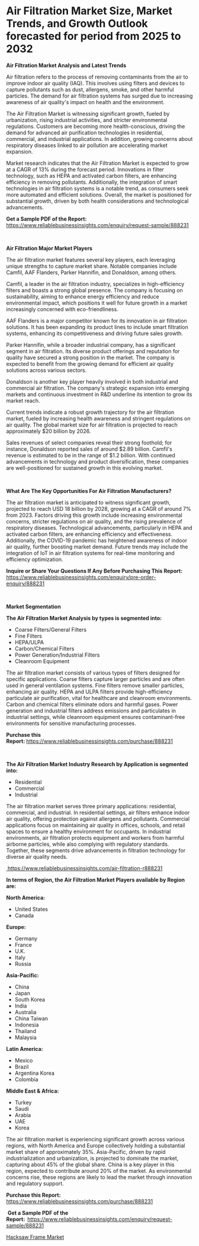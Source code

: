 <p><h1>Air Filtration Market Size, Market Trends, and Growth Outlook forecasted for period from 2025 to 2032</h1></p><p><strong>Air Filtration Market Analysis and Latest Trends</strong></p>
<p><p>Air filtration refers to the process of removing contaminants from the air to improve indoor air quality (IAQ). This involves using filters and devices to capture pollutants such as dust, allergens, smoke, and other harmful particles. The demand for air filtration systems has surged due to increasing awareness of air quality's impact on health and the environment.</p><p>The Air Filtration Market is witnessing significant growth, fueled by urbanization, rising industrial activities, and stricter environmental regulations. Customers are becoming more health-conscious, driving the demand for advanced air purification technologies in residential, commercial, and industrial applications. In addition, growing concerns about respiratory diseases linked to air pollution are accelerating market expansion.</p><p>Market research indicates that the Air Filtration Market is expected to grow at a CAGR of 13% during the forecast period. Innovations in filter technology, such as HEPA and activated carbon filters, are enhancing efficiency in removing pollutants. Additionally, the integration of smart technologies in air filtration systems is a notable trend, as consumers seek more automated and efficient solutions. Overall, the market is positioned for substantial growth, driven by both health considerations and technological advancements.</p></p>
<p><strong>Get a Sample PDF of the Report:&nbsp;</strong> <a href="https://www.reliablebusinessinsights.com/enquiry/request-sample/888231?utm_campaign=1847&utm_medium=2&utm_source=Github&utm_content=ia&utm_term=09042025&utm_id=air-filtration">https://www.reliablebusinessinsights.com/enquiry/request-sample/888231</a></p>
<p>&nbsp;</p>
<p><strong>Air Filtration Major Market Players</strong></p>
<p><p>The air filtration market features several key players, each leveraging unique strengths to capture market share. Notable companies include Camfil, AAF Flanders, Parker Hannifin, and Donaldson, among others. </p><p>Camfil, a leader in the air filtration industry, specializes in high-efficiency filters and boasts a strong global presence. The company is focusing on sustainability, aiming to enhance energy efficiency and reduce environmental impact, which positions it well for future growth in a market increasingly concerned with eco-friendliness.</p><p>AAF Flanders is a major competitor known for its innovation in air filtration solutions. It has been expanding its product lines to include smart filtration systems, enhancing its competitiveness and driving future sales growth.</p><p>Parker Hannifin, while a broader industrial company, has a significant segment in air filtration. Its diverse product offerings and reputation for quality have secured a strong position in the market. The company is expected to benefit from the growing demand for efficient air quality solutions across various sectors.</p><p>Donaldson is another key player heavily involved in both industrial and commercial air filtration. The company's strategic expansion into emerging markets and continuous investment in R&D underline its intention to grow its market reach.</p><p>Current trends indicate a robust growth trajectory for the air filtration market, fueled by increasing health awareness and stringent regulations on air quality. The global market size for air filtration is projected to reach approximately $20 billion by 2026. </p><p>Sales revenues of select companies reveal their strong foothold; for instance, Donaldson reported sales of around $2.89 billion. Camfil's revenue is estimated to be in the range of $1.2 billion. With continued advancements in technology and product diversification, these companies are well-positioned for sustained growth in this evolving market.</p></p>
<p>&nbsp;</p>
<p><strong>What Are The Key Opportunities For Air Filtration Manufacturers?</strong></p>
<p><p>The air filtration market is anticipated to witness significant growth, projected to reach USD 18 billion by 2028, growing at a CAGR of around 7% from 2023. Factors driving this growth include increasing environmental concerns, stricter regulations on air quality, and the rising prevalence of respiratory diseases. Technological advancements, particularly in HEPA and activated carbon filters, are enhancing efficiency and effectiveness. Additionally, the COVID-19 pandemic has heightened awareness of indoor air quality, further boosting market demand. Future trends may include the integration of IoT in air filtration systems for real-time monitoring and efficiency optimization.</p></p>
<p><strong>Inquire or Share Your Questions If Any Before Purchasing This Report:</strong> <a href="https://www.reliablebusinessinsights.com/enquiry/pre-order-enquiry/888231?utm_campaign=1847&utm_medium=2&utm_source=Github&utm_content=ia&utm_term=09042025&utm_id=air-filtration">https://www.reliablebusinessinsights.com/enquiry/pre-order-enquiry/888231</a></p>
<p>&nbsp;</p>
<p><strong>Market Segmentation</strong></p>
<p><strong>The Air Filtration Market Analysis by types is segmented into:</strong></p>
<p><ul><li>Coarse Filters/General Filters</li><li>Fine Filters</li><li>HEPA/ULPA</li><li>Carbon/Chemical Filters</li><li>Power Generation/Industrial Filters</li><li>Cleanroom Equipment</li></ul></p>
<p><p>The air filtration market consists of various types of filters designed for specific applications. Coarse filters capture larger particles and are often used in general ventilation systems. Fine filters remove smaller particles, enhancing air quality. HEPA and ULPA filters provide high-efficiency particulate air purification, vital for healthcare and cleanroom environments. Carbon and chemical filters eliminate odors and harmful gases. Power generation and industrial filters address emissions and particulates in industrial settings, while cleanroom equipment ensures contaminant-free environments for sensitive manufacturing processes.</p></p>
<p><strong>Purchase this Report:&nbsp;</strong><a href="https://www.reliablebusinessinsights.com/purchase/888231?utm_campaign=1847&utm_medium=2&utm_source=Github&utm_content=ia&utm_term=09042025&utm_id=air-filtration">https://www.reliablebusinessinsights.com/purchase/888231</a></p>
<p>&nbsp;</p>
<p><strong>The Air Filtration Market Industry Research by Application is segmented into:</strong></p>
<p><ul><li>Residential</li><li>Commercial</li><li>Industrial</li></ul></p>
<p><p>The air filtration market serves three primary applications: residential, commercial, and industrial. In residential settings, air filters enhance indoor air quality, offering protection against allergens and pollutants. Commercial applications focus on maintaining air quality in offices, schools, and retail spaces to ensure a healthy environment for occupants. In industrial environments, air filtration protects equipment and workers from harmful airborne particles, while also complying with regulatory standards. Together, these segments drive advancements in filtration technology for diverse air quality needs.</p></p>
<p><a href="https://www.reliablebusinessinsights.com/air-filtration-r888231?utm_campaign=1847&utm_medium=2&utm_source=Github&utm_content=ia&utm_term=09042025&utm_id=air-filtration">&nbsp;https://www.reliablebusinessinsights.com/air-filtration-r888231</a></p>
<p><strong>In terms of Region, the Air Filtration Market Players available by Region are:</strong></p>
<p>
    <p> <strong> North America: </strong>
        <ul>
            <li>United States</li>
            <li>Canada</li>
        </ul>
        </p> 
    <p> <strong> Europe: </strong>
        <ul>
            <li>Germany</li>
            <li>France</li>
            <li>U.K.</li>
            <li>Italy</li>
            <li>Russia</li>
        </ul>
        </p> 
    <p> <strong> Asia-Pacific: </strong>
        <ul>
            <li>China</li>
            <li>Japan</li>
            <li>South Korea</li>
            <li>India</li>
            <li>Australia</li>
            <li>China Taiwan</li>
            <li>Indonesia</li>
            <li>Thailand</li>
            <li>Malaysia</li>
        </ul>
        </p> 
    <p> <strong> Latin America: </strong>
        <ul>
            <li>Mexico</li>
            <li>Brazil</li>
            <li>Argentina Korea</li>
            <li>Colombia</li>
        </ul>
        </p> 
    <p> <strong> Middle East & Africa: </strong>
        <ul>
            <li>Turkey</li>
            <li>Saudi</li>
            <li>Arabia</li>
            <li>UAE</li>
            <li>Korea</li>
        </ul>
    </p>
    </p>
<p><p>The air filtration market is experiencing significant growth across various regions, with North America and Europe collectively holding a substantial market share of approximately 35%. Asia-Pacific, driven by rapid industrialization and urbanization, is projected to dominate the market, capturing about 45% of the global share. China is a key player in this region, expected to contribute around 20% of the market. As environmental concerns rise, these regions are likely to lead the market through innovation and regulatory support.</p></p>
<p><strong>Purchase this Report: </strong><a href="https://www.reliablebusinessinsights.com/purchase/888231?utm_campaign=1847&utm_medium=2&utm_source=Github&utm_content=ia&utm_term=09042025&utm_id=air-filtration">https://www.reliablebusinessinsights.com/purchase/888231</a></p>
<p>&nbsp;<strong>Get a Sample PDF of the Report:&nbsp;&nbsp;</strong><a href="https://www.reliablebusinessinsights.com/enquiry/request-sample/888231?utm_campaign=1847&utm_medium=2&utm_source=Github&utm_content=ia&utm_term=09042025&utm_id=air-filtration">https://www.reliablebusinessinsights.com/enquiry/request-sample/888231</a></p>
<p><strong></strong></p>
<p><p><a href="https://github.com/hillsmyung726/Market-Research-Report-List-1/blob/main/hacksaw-frame-market.md?utm_campaign=1847&utm_medium=2&utm_source=Github&utm_content=ia&utm_term=09042025&utm_id=air-filtration">Hacksaw Frame Market</a></p></p>